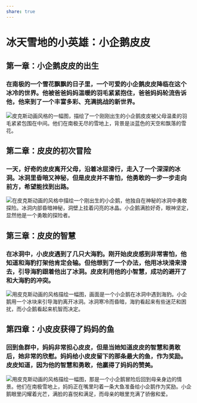 ```yaml
---  
share: true  
---  
```

  
  
# 冰天雪地的小英雄：小企鹅皮皮  
  
## 第一章：小企鹅皮皮的出生  
  
### 在南极的一个雪花飘飘的日子里，一个可爱的小企鹅皮皮降临在这个冰冷的世界。他被爸爸妈妈温暖的羽毛紧紧抱住，爸爸妈妈轮流告诉他，他来到了一个丰富多彩、充满挑战的新世界。  
![皮克斯动画风格的一幅图，描绘了一个刚刚出生的小企鹅皮皮被父母温柔的羽毛紧紧包围在中间。他们在南极无尽的雪地上，背景是淡蓝色的天空和飘落的雪花。](https://p16-flow-sign-va.ciciai.com/ocean-cloud-tos-us/167d77356b2c4cb49f4fc2440c755e5a.png~tplv-6bxrjdptv7-image.png?rk3s=18ea6f23&x-expires=1735645643&x-signature=b9SHZwCCP7h0d4zVuXNTAwGLL8M%3D)  
  
## 第二章：皮皮的初次冒险  
  
### 一天，好奇的皮皮离开父母，沿着冰层滑行，走入了一个深深的冰洞。冰洞里昏暗又神秘，但是皮皮并不害怕，他勇敢的一步一步走向前方，希望能找到出路。  
  ![在皮克斯动画的风格中描绘一个刚出生的小企鹅，他独自在神秘的冰洞中勇敢探险。冰洞内部昏暗神秘，洞壁上挂着闪亮的冰晶。小企鹅满脸好奇，眼神坚定，显然他是一个勇敢的探险者。](https://p16-flow-sign-va.ciciai.com/ocean-cloud-tos-us/5d9eb62137b742c28d799d8bfad27bb4.png~tplv-6bxrjdptv7-image.png?rk3s=18ea6f23&x-expires=1735645706&x-signature=ysKjA6OJ6tTWvbR4zRkb9Xy90oE%3D)  
  
## 第三章：皮皮的智慧  
  
### 在冰洞中，小皮皮遇到了几只大海豹。刚开始皮皮感到非常害怕，他知道和海豹打架他肯定会输。但他想到了一个办法，他用冰块滑来滑去，引导海豹跟着他出了冰洞。皮皮利用他的小智慧，成功的避开了和大海豹的冲突。  
![用皮克斯动画的风格描绘一幅图，画面是一个小企鹅在冰洞中遇到海豹。小企鹅用一个冰块来引导海豹离开冰洞。冰洞寒冷而昏暗，海豹看起来有些迷茫和困扰，而小企鹅看起来机智而决定。](https://p16-flow-sign-va.ciciai.com/ocean-cloud-tos-us/ac50ada09c0b4ee5ad87ebdd80f0e8cc.png~tplv-6bxrjdptv7-image.png?rk3s=18ea6f23&x-expires=1735645753&x-signature=9jzE%2F8hWbYu40onIDK%2BGVjG7gyE%3D)  
  
## 第四章：小皮皮获得了妈妈的鱼  
  
### 回到鱼群中，妈妈非常担心皮皮，但是当她知道皮皮的智慧和勇敢后，她非常的欣慰。妈妈给小皮皮留下的那条最大的鱼，作为奖励。皮皮知道，因为他的智慧和勇敢，他贏得了妈妈的赞美。  
  ![用皮克斯动画的风格描绘一幅图，那是一个小企鹅冒险后回到母亲身边的情景。他们在南极雪地上，妈妈正在嘴里叼着一条大鱼准备给小企鹅作为奖励。小企鹅眼里闪耀着光芒，满脸的喜悦和满足，而母亲的眼里充满了骄傲和爱。](https://p16-flow-sign-va.ciciai.com/ocean-cloud-tos-us/4e1708435e684c168225e03981781d7b.png~tplv-6bxrjdptv7-image.png?rk3s=18ea6f23&x-expires=1735645830&x-signature=jbb4wxeHmcDjRs0yTX97wQNh8wo%3D)  
  
